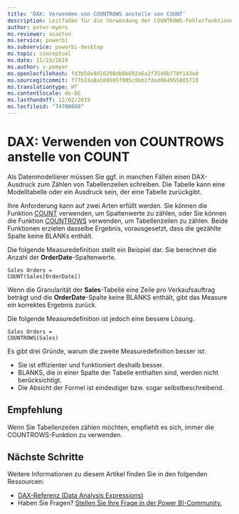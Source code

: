 ```yaml
---
title: 'DAX: Verwenden von COUNTROWS anstelle von COUNT'
description: Leitfaden für die Verwendung der COUNTROWS-Fehlerfunktionen
author: peter-myers
ms.reviewer: asaxton
ms.service: powerbi
ms.subservice: powerbi-desktop
ms.topic: conceptual
ms.date: 11/23/2019
ms.author: v-pemyer
ms.openlocfilehash: fd3b50e9016298db8b692d6a2f3549b770f143e8
ms.sourcegitcommit: f77b24a8a588605f005c9bb1fdad864955885718
ms.translationtype: HT
ms.contentlocale: de-DE
ms.lasthandoff: 12/02/2019
ms.locfileid: "74700660"
---
```

# <a name="dax-use-countrows-instead-of-count"></a>DAX: Verwenden von COUNTROWS anstelle von COUNT

Als Datenmodellierer müssen Sie ggf. in manchen Fällen einen DAX-Ausdruck zum Zählen von Tabellenzeilen schreiben. Die Tabelle kann eine Modelltabelle oder ein Ausdruck sein, der eine Tabelle zurückgibt.

Ihre Anforderung kann auf zwei Arten erfüllt werden. Sie können die Funktion [COUNT](/dax/count-function-dax) verwenden, um Spaltenwerte zu zählen, oder Sie können die Funktion [COUNTROWS](/dax/countrows-function-dax) verwenden, um Tabellenzeilen zu zählen. Beide Funktionen erzielen dasselbe Ergebnis, vorausgesetzt, dass die gezählte Spalte keine BLANKs enthält.

Die folgende Measuredefinition stellt ein Beispiel dar. Sie berechnet die Anzahl der **OrderDate**-Spaltenwerte.

```dax
Sales Orders =
COUNT(Sales[OrderDate])
```

Wenn die Granularität der **Sales**-Tabelle eine Zeile pro Verkaufsauftrag beträgt und die **OrderDate**-Spalte keine BLANKS enthält, gibt das Measure ein korrektes Ergebnis zurück.

Die folgende Measuredefinition ist jedoch eine bessere Lösung.

```dax
Sales Orders =
COUNTROWS(Sales)
```

Es gibt drei Gründe, warum die zweite Measuredefinition besser ist:

- Sie ist effizienter und funktioniert deshalb besser.
- BLANKS, die in einer Spalte der Tabelle enthalten sind, werden nicht berücksichtigt.
- Die Absicht der Formel ist eindeutiger bzw. sogar selbstbeschreibend.

## <a name="recommendation"></a>Empfehlung

Wenn Sie Tabellenzeilen zählen möchten, empfiehlt es sich, immer die COUNTROWS-Funktion zu verwenden.

## <a name="next-steps"></a>Nächste Schritte

Weitere Informationen zu diesem Artikel finden Sie in den folgenden Ressourcen:

- [DAX-Referenz (Data Analysis Expressions)](/dax/)
- Haben Sie Fragen? [Stellen Sie Ihre Frage in der Power BI-Community.](https://community.powerbi.com/)

